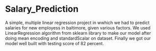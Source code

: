 # Salary_Prediction
A simple, multiple linear regression project in wwhich we had to predict salaries for new employess in baltimore, given various factors.
We used LinearRegression  algorithm from sklearn library to make our model after doing mean encoding and standardScalar on dataset.
Finally we got our model well built with testing score of 82 percent.
